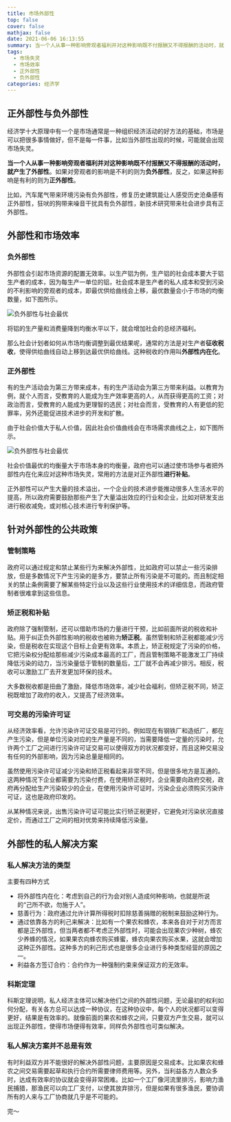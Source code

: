 ```yaml
---
title: 市场外部性
top: false
cover: false
mathjax: false
date: 2021-06-06 16:13:55
summary: 当一个人从事一种影响旁观者福利并对这种影响既不付报酬又不得报酬的活动时，就产生了外部性
tags: 
  - 市场失灵
  - 市场效率
  - 正外部性
  - 负外部性
categories: 经济学
---
```


## 正外部性与负外部性

经济学十大原理中有一个是市场通常是一种组织经济活动的好方法的基础，市场是可以把很多事情做好，但不是每一件事，比如当外部性出现的时候，可能就会出现市场失灵。

**当一个人从事一种影响旁观者福利并对这种影响既不付报酬又不得报酬的活动时，就产生了外部性**。如果对旁观者的影响是不利的则为**负外部性**，反之，如果这种影响是有利的则为**正外部性**。

比如，汽车尾气带来环境污染有负外部性，修复历史建筑能让人感受历史沧桑感有正外部性，狂吠的狗带来噪音干扰具有负外部性，新技术研究带来社会进步具有正外部性。

## 外部性和市场效率

### 负外部性

外部性会引起市场资源的配置无效率。以生产铝为例，生产铝的社会成本要大于铝生产者的成本，因为每生产一单位的铝，社会成本是生产者的私人成本和受到污染的不利影响的旁观者的成本，即最优供给曲线会上移，最优数量会小于市场的均衡数量，如下图所示。

![负外部性与社会最优](negative_externality.png)

将铝的生产量和消费量降到均衡水平以下，就会增加社会的总经济福利。

那么社会计划者如何从市场均衡调整到最优结果呢，通常的方法是对生产者**征收税收**，使得供给曲线自动上移到达最优供给曲线。这种税收的作用叫**外部性内在化**。

### 正外部性

有的生产活动会为第三方带来成本，有的生产活动会为第三方带来利益。以教育为例，就个人而言，受教育的人能成为生产效率更高的人，从而获得更高的工资；对政治而言，受教育的人能成为更理智的选民；对社会而言，受教育的人有更低的犯罪率，另外还能促进技术进步的开发和扩散。

由于社会价值大于私人价值，因此社会价值曲线会在市场需求曲线之上，如下图所示。

![负外部性与社会最优](positive_externality.png)

社会价值最优的均衡量大于市场本身的均衡量，政府也可以通过使市场参与者把外部性内在化来应对这种市场失灵，常用的方法是对正外部性**进行补贴**。

正外部性可以产生大量的技术溢出，一个企业的技术进步能推动很多人生活水平的提高，所以政府需要鼓励那些产生了大量溢出效应的行业和企业，比如对研发支出进行税收减免，或对核心技术进行专利保护等。

## 针对外部性的公共政策

### 管制策略

政府可以通过规定和禁止某些行为来解决外部性，比如政府可以禁止一些污染排放，但是多数情况下产生污染的是多方，要禁止所有污染是不可能的。而且制定相关的禁止条例需要了解某些特定行业以及这些行业使用技术的详细信息，而政府管制者很难拿到这些信息。

### 矫正税和补贴

政府除了强制管制，还可以借助市场的力量进行干预，比如前面所说的税收和补贴。用于纠正负外部性影响的税收也被称为**矫正税**。虽然管制和矫正税都能减少污染，但是税收在实现这个目标上会更有效率。本质上，矫正税规定了污染的价格，它把污染权分配给那些减少污染成本最高的工厂，而且管制策略不能激发工厂持续降低污染的动力，当污染量低于管制的数量后，工厂就不会再减少排污。相反，税收可以激励工厂去开发更加环保的技术。

大多数税收都是扭曲了激励，降低市场效率，减少社会福利，但矫正税不同，矫正税既增加了政府的收入，又提高了经济效率。

### 可交易的污染许可证

从经济效率看，允许污染许可证交易是可行的。例如现在有钢铁厂和造纸厂，都在产生污染，但是单位污染对应的生产量是不同的，当需要降低一定量的污染时，允许两个工厂之间进行污染许可证交易可以使得双方的状况都变好，而且这种交易没有任何的外部影响，因为污染总量是相同的。

虽然使用污染许可证减少污染和矫正税看起来非常不同，但是很多地方是互通的。这两种情况下企业都需要为污染付费，在使用矫正税时，企业需要向政府交税，政府再分配给生产污染较少的企业，在使用污染许可证时，污染企业必须购买污染许可证，这也是政府印发的。

从某种情况来说，出售污染许可证可能比实行矫正税更好，它避免对污染状况直接定价，而通过工厂之间的相对优势来持续降低污染量。

## 外部性的私人解决方案

### 私人解决方法的类型

主要有四种方式

- 将外部性内在化：考虑到自己的行为会对别人造成何种影响，也就是所说的“己所不欲，勿施于人”。
- 慈善行为：政府通过允许计算所得税时扣除慈善捐赠的税制来鼓励这种行为。
- 通过依靠各方的利己来解决：比如有一个果农和蜂农，本来各自对于对方而言都是正外部性，但当两者都不考虑正外部性时，可能会出现果农少种树，蜂农少养蜂的情况，如果果农向蜂农购买蜂蜜，蜂农向果农购买水果，这就会增加这种正外部性。这种多方的利己形式也是很多企业进行多种类型经营的原因之一。
- 利益各方签订合约：合约作为一种强制约束来保证双方的无效率。

### 科斯定理

科斯定理说明，私人经济主体可以解决他们之间的外部性问题，无论最初的权利如何分配，有关各方总可以达成一种协议，在这种协议中，每个人的状况都可以变得更好，结果是有效率的。就像前面的果农和蜂农之间，只要双方产生交易，就可以出现正外部性，使得市场便得有效率，同样负外部性也可类似解决。

### 私人解决方案并不总是有效

有时利益双方并不能很好的解决外部性问题，主要原因是交易成本。比如果农和蜂农之间交易需要起草和执行合约所需要律师费用等。另外，当利益各方人数众多时，达成有效率的协议就会变得非常困难。比如一个工厂像河流里排污，影响力渔民捕猎，那渔民可以向工厂支付，以使其放弃排污，但是如果有很多渔民，要协调所有的人来与工厂协商就几乎是不可能的。



完～

